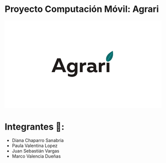 # Proyecto Computación Móvil: Agrari


![alt text](https://github.com/IntroCompuMovil202230/Agrari/blob/main/groupFiles/agrariLogo.png?raw=true)

# Integrantes 🌱:

- Diana Chaparro Sanabria
- Paula Valentina Lopez
- Juan Sebastián Vargas
- Marco Valencia Dueñas





